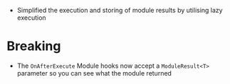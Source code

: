 *   Simplified the execution and storing of module results by utilising lazy execution

# Breaking

*   The `OnAfterExecute` Module hooks now accept a `ModuleResult<T>` parameter so you can see what the module returned
